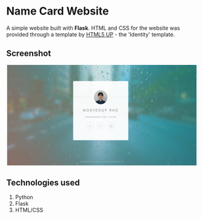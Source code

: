 # Name Card Website

A simple website built with **Flask**. HTML and CSS for the website was provided through a template by [HTML5 UP](https://html5up.net/) - the 'Identity' template.

## Screenshot

<p align="center">
  <img src="website.png" alt="Screenshot of website" width="500">
</p>

## Technologies used
1. Python
2. Flask
3. HTML/CSS